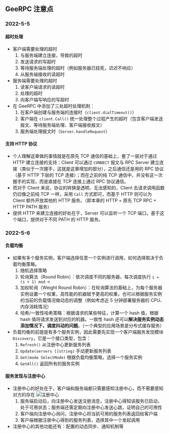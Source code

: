 ## GeeRPC 注意点

### 2022-5-5
#### 超时处理

- 客户端需要处理的超时
  1. 与服务端建立连接，导致的超时
  2. 发送请求的写超时
  3. 等待服务端处理的超时（例如服务器已挂死，迟迟不响应）
  4. 从服务端接收的读超时
- 服务端需要处理的超时
  1. 读客户端请求的读超时
  2. 处理的超时
  3. 向客户端写响应的写超时
- 在 GeeRPC 中添加了三处超时处理机制：
  1. 在客户端创建与服务端的连接时（`client.dialTimeout()`）
  2. 客户端在 `client.Call()` 统一处理整个过程产生的超时（包含客户端发送报文、等待服务端处理、客户端接收报文）
  3. 服务端处理报文时（`Server.handleRequest`）

#### 支持 HTTP 协议
- 个人理解这章做的事情就是在原先 TCP 通信的基础上，套了一层对于通过 HTTP 建立连接的支持：Client 可以通过 `CONNECT` 报文与 RPC Server 建立连接（类似于一次握手，这就是这章增加的部分），之后通信还是用的 RPC 协议（基于 HTTP 下层的 TCP 连接）；而在之前的纯 TCP 通信中，并没有这一次握手的实现，而是直接在 TCP 连接上通过 RPC 协议通信。
- 而对于 Client 来说，协议的转换是透明、无法感知的，Client 去请求调用函数仍旧像之前纯 TCP 一样，采用 `Call` 方式即可，而基于 HTTP 则可以为 Client 额外开放其他的 HTTP 服务。（即本章的 HTTP = 原先 TCP RPC + HTTP PATH 服务）
- 提供 HTTP 来建立连接的好处在于，Server 可以监听一个 TCP 端口，基于这个端口，提供对于不同 PATH 的 HTTP 服务。

### 2022-5-6

#### 负载均衡
- 如果有多个服务实例，客户端选择任意一个实例进行调用，如何选择取决于负载均衡策略。
  1. 随机选择策略
  2. 轮询算法（Round Robin）：依次调度不同的服务器，每次调度执行 `i = (i + 1) mod n`
  3. 加权轮询（Weight Round Robin）：在轮询算法的基础上，为每个服务器实例设置一个权重，高性能的机器赋予更高的权重，也可以根据服务实例的当前的负载情况做动态的调整（例如考虑近 5 分钟部署服务器的 CPU、内存消耗情况）
  4. 哈希/一致性哈希策略：根据请求的某些特征，计算一个 hash 值，根据 hash 值将请求发送到对应的机器。一致性 hash 还可以**解决服务实例动态添加情况下，调度抖动的问题**。（一个典型的应用场景是分布式缓存服务）
- 负载均衡的前提是有多个服务实例，因此需要先实现一个客户端服务发现模块 `Discovery`，它是一个接口类型，包含：
  1. `Refresh()` 从注册中心更新服务列表
  2. `Update(servers []string)` 手动更新服务列表
  3. `Get(mode SelectMode)` 根据负载均衡策略，选择一个服务实例
  4. `GetAll()` 返回所有的服务实例

#### 服务发现与注册中心
- 注册中心的好处在于，客户端和服务端都只需要感知注册中心，而不需要感知对方的存在
  ![注册中心](https://geektutu.com/post/geerpc-day7/registry.jpg)
  1. 服务端启动后，向注册中心发送注册消息，注册中心得知该服务已启动，处于可用状态；服务端还需定期向注册中心发送心跳，证明自己的可用性
  2. 客户端向注册中心询问，注册中心将当前可用的服务列表返回给客户端
  3. 客户端根据注册中心得到的服务列表，选择其中一个发起调用
- 注册中心的其他功能还有：配置的动态同步、通知机制等